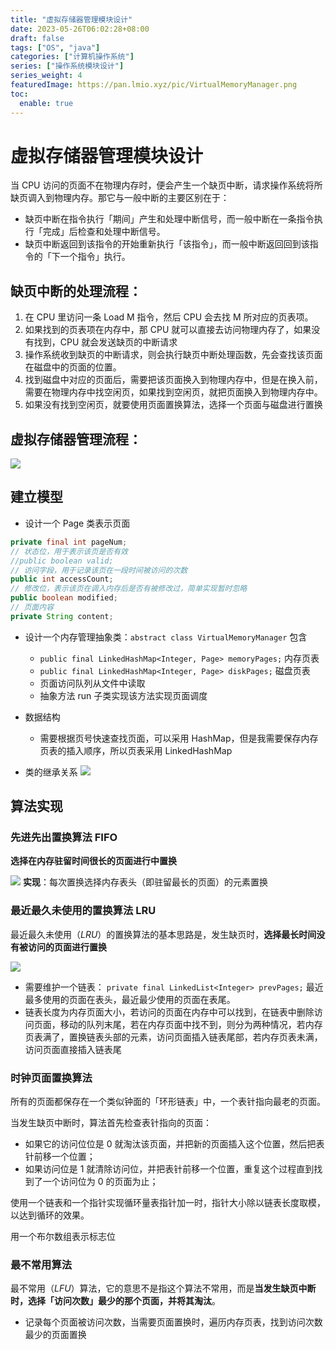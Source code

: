 ```yaml
---
title: "虚拟存储器管理模块设计"
date: 2023-05-26T06:02:28+08:00
draft: false
tags: ["OS", "java"]
categories: ["计算机操作系统"]
series: ["操作系统模块设计"]
series_weight: 4
featuredImage: https://pan.lmio.xyz/pic/VirtualMemoryManager.png
toc:
  enable: true
---
```




# 虚拟存储器管理模块设计

当 CPU 访问的页面不在物理内存时，便会产生一个缺页中断，请求操作系统将所缺页调入到物理内存。那它与一般中断的主要区别在于：

- 缺页中断在指令执行「期间」产生和处理中断信号，而一般中断在一条指令执行「完成」后检查和处理中断信号。
- 缺页中断返回到该指令的开始重新执行「该指令」，而一般中断返回回到该指令的「下一个指令」执行。

## 缺页中断的处理流程：


1. 在 CPU 里访问一条 Load M 指令，然后 CPU 会去找 M 所对应的页表项。
2. 如果找到的页表项在内存中，那 CPU 就可以直接去访问物理内存了，如果没有找到，CPU 就会发送缺页的中断请求
3. 操作系统收到缺页的中断请求，则会执行缺页中断处理函数，先会查找该页面在磁盘中的页面的位置。
4. 找到磁盘中对应的页面后，需要把该页面换入到物理内存中，但是在换入前，需要在物理内存中找空闲页，如果找到空闲页，就把页面换入到物理内存中。
5. 如果没有找到空闲页，就要使用页面置换算法，选择一个页面与磁盘进行置换


## 虚拟存储器管理流程：


![](https://pan.lmio.xyz/pic/20221229233738.png)

## 建立模型

- 设计一个 Page 类表示页面


```java
private final int pageNum;  
// 状态位，用于表示该页是否有效  
//public boolean valid;  
// 访问字段，用于记录该页在一段时间被访问的次数  
public int accessCount;  
// 修改位，表示该页在调入内存后是否有被修改过，简单实现暂时忽略  
public boolean modified;  
// 页面内容  
private String content;
```

- 设计一个内存管理抽象类：`abstract class VirtualMemoryManager` 包含
	- `public final LinkedHashMap<Integer, Page> memoryPages;` 内存页表
	- `public final LinkedHashMap<Integer, Page> diskPages;` 磁盘页表
	- 页面访问队列从文件中读取
	- 抽象方法 run 子类实现该方法实现页面调度

- 数据结构
	- 需要根据页号快速查找页面，可以采用 HashMap，但是我需要保存内存页表的插入顺序，所以页表采用 LinkedHashMap

- 类的继承关系
![](https://pan.lmio.xyz/pic/VirtualMemoryManager.pngATVNUUH74BYTSUE6BC34DT3DVWK3C)

## 算法实现

### 先进先出置换算法 FIFO

**选择在内存驻留时间很长的页面进行中置换**


![](https://pan.lmio.xyz/pic/20221229234813.pngATVNUUCXEOHH42VHZGYCINLDVW3PY)
**实现**：每次置换选择内存表头（即驻留最长的页面）的元素置换


### 最近最久未使用的置换算法 LRU


最近最久未使用（_LRU_）的置换算法的基本思路是，发生缺页时，**选择最长时间没有被访问的页面进行置换**

![](https://pan.lmio.xyz/pic/20221229235147.pngATVNUUHWEC7SY763B6LVPHLDVW35E)


- 需要维护一个链表： `private final LinkedList<Integer> prevPages;` 最近最多使用的页面在表头，最近最少使用的页面在表尾。
- 链表长度为内存页面大小，若访问的页面在内存中可以找到，在链表中删除访问页面，移动的队列末尾，若在内存页面中找不到，则分为两种情况，若内存页表满了，置换链表头部的元素，访问页面插入链表尾部，若内存页表未满，访问页面直接插入链表尾


### 时钟页面置换算法

所有的页面都保存在一个类似钟面的「环形链表」中，一个表针指向最老的页面。

当发生缺页中断时，算法首先检查表针指向的页面：

- 如果它的访问位位是 0 就淘汰该页面，并把新的页面插入这个位置，然后把表针前移一个位置；
- 如果访问位是 1 就清除访问位，并把表针前移一个位置，重复这个过程直到找到了一个访问位为 0 的页面为止；

使用一个链表和一个指针实现循环量表指针加一时，指针大小除以链表长度取模，以达到循环的效果。

用一个布尔数组表示标志位


### 最不常用算法

最不常用（_LFU_）算法，它的意思不是指这个算法不常用，而是**当发生缺页中断时，选择「访问次数」最少的那个页面，并将其淘汰**。

- 记录每个页面被访问次数，当需要页面置换时，遍历内存页表，找到访问次数最少的页面置换